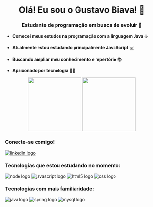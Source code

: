 
<h1 align="center">Olá! Eu sou o Gustavo Biava! 👋</h1>

<h3 align="center">Estudante de programação em busca de evoluir 🚀</h3>

<div>

- **Comecei meus estudos na programação com a linguagem Java** ☕

- **Atualmente estou estudando principalmente JavaScript** 💻

- **Buscando ampliar meu conhecimento e repertório** 📚

- **Apaixonado por tecnologia** 👨‍💻 

</div>

<div align="center">
    <img src="https://github-readme-stats.vercel.app/api?username=GustavoBiava&show_icons=true&theme=radical" height="175" /> 
    <img src="https://github-readme-stats.vercel.app/api/top-langs/?username=GustavoBiava&layout=compact&theme=radical" height="175"  /> 
</div>

<div>
    <h3 align="left">Conecte-se comigo!</h3>
        <a href="https://www.linkedin.com/in/GustavoDeRezendeBiava/" target="_blank" rel="noopener noreferrer">
            <img src="https://img.shields.io/badge/LinkedIn-0077B5?style=for-the-badge&logo=linkedin&logoColor=white" alt="linkedin logo">
        </a>
</div>

<div>
    <h3 align="left">Tecnologias que estou estudando no momento:</h3>
        <img src="https://img.shields.io/badge/Node.js-43853D?style=for-the-badge&logo=node.js&logoColor=white" alt="node logo">
        <img src="https://img.shields.io/badge/JavaScript-F7DF1E?style=for-the-badge&logo=javascript&logoColor=black" alt="javascript logo">
        <img src="https://img.shields.io/badge/HTML5-E34F26?style=for-the-badge&logo=html5&logoColor=white" alt="html5 logo">
        <img src="https://img.shields.io/badge/CSS3-1572B6?style=for-the-badge&logo=css3&logoColor=white" alt="css logo">
</div>

<div>
    <h3 align="left">Tecnologias com mais familiaridade:</h3>
        <img src="https://img.shields.io/badge/Java-ED8B00?style=for-the-badge&logo=openjdk&logoColor=white" alt="java logo">
        <img src="https://img.shields.io/badge/Spring-6DB33F?style=for-the-badge&logo=spring&logoColor=white" alt="spring logo">
        <img src="https://img.shields.io/badge/MySQL-005C84?style=for-the-badge&logo=mysql&logoColor=white" alt="mysql logo">
</div>
